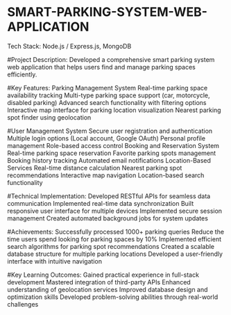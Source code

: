 # SMART-PARKING-SYSTEM-WEB-APPLICATION
Tech Stack: Node.js / Express.js, MongoDB

#Project Description:
  Developed a comprehensive smart parking system web application that helps users find and manage parking spaces efficiently.

#Key Features:
  Parking Management System
  Real-time parking space availability tracking
  Multi-type parking space support (car, motorcycle, disabled parking)
  Advanced search functionality with filtering options
  Interactive map interface for parking location visualization
  Nearest parking spot finder using geolocation

#User Management System
  Secure user registration and authentication
  Multiple login options (Local account, Google OAuth)
  Personal profile management
  Role-based access control
  Booking and Reservation System
  Real-time parking space reservation
  Favorite parking spots management
  Booking history tracking
  Automated email notifications
  Location-Based Services
  Real-time distance calculation
  Nearest parking spot recommendations
  Interactive map navigation
  Location-based search functionality

#Technical Implementation:
  Developed RESTful APIs for seamless data communication
  Implemented real-time data synchronization
  Built responsive user interface for multiple devices
  Implemented secure session management
  Created automated background jobs for system updates

#Achievements:
  Successfully processed 1000+ parking queries
  Reduce the time users spend looking for parking spaces by 10%
  Implemented efficient search algorithms for parking spot recommendations
  Created a scalable database structure for multiple parking locations
  Developed a user-friendly interface with intuitive navigation

#Key Learning Outcomes:
  Gained practical experience in full-stack development
  Mastered integration of third-party APIs
  Enhanced understanding of geolocation services
  Improved database design and optimization skills
  Developed problem-solving abilities through real-world challenges
